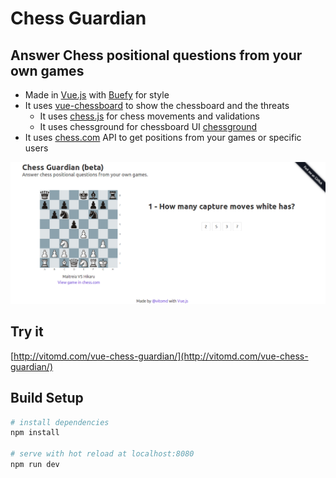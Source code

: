 # Chess Guardian

## Answer Chess positional questions from your own games
- Made in [Vue.js](http://vuejs.org) with [Buefy](https://buefy.github.io) for style
- It uses [vue-chessboard](https://github.com/vitogit/vue-chessboard) to show the chessboard and the threats
  - It uses [chess.js](https://github.com/jhlywa/chess.js) for chess movements and validations
  - It uses chessground for chessboard UI  [chessground](https://github.com/ornicar/chessground)
- It uses [chess.com](http://chess.com) API to get positions from your games or specific users

![screenshoot](vue-chess-guardian.png)

## Try it

[http://vitomd.com/vue-chess-guardian/](http://vitomd.com/vue-chess-guardian/)

## Build Setup

``` bash
# install dependencies
npm install

# serve with hot reload at localhost:8080
npm run dev

```
